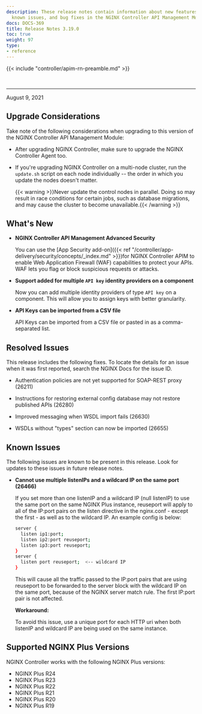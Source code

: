 ```yaml
---
description: These release notes contain information about new features, improvements,
  known issues, and bug fixes in the NGINX Controller API Management Module.
docs: DOCS-369
title: Release Notes 3.19.0
toc: true
weight: 97
type:
- reference
---
```


{{< include "controller/apim-rn-preamble.md" >}}

&nbsp;

---

August 9, 2021

## Upgrade Considerations

Take note of the following considerations when upgrading to this version of the NGINX Controller API Management Module:

- After upgrading NGINX Controller, make sure to upgrade the NGINX Controller Agent too.

- If you're upgrading NGINX Controller on a multi-node cluster, run the `update.sh` script on each node individually -- the order in which you update the nodes doesn't matter.

  {{< warning >}}Never update the control nodes in parallel. Doing so may result in race conditions for certain jobs, such as database migrations, and may cause the cluster to become unavailable.{{< /warning >}}

## What's New

- **NGINX Controller API Management Advanced Security**

  You can use the [App Security add-on]({{< ref "/controller/app-delivery/security/concepts/_index.md" >}})for NGINX Controller APIM to enable Web Application Firewall (WAF) capabilities to protect your APIs. WAF lets you flag or block suspicious requests or attacks.

- **Support added for multiple `API key` identity providers on a component**

  Now you can add multiple identity providers of type `API key` on a component. This will allow you to assign keys with better granularity.

- **API Keys can be imported from a CSV file**

  API Keys can be imported from a CSV file or pasted in as a comma-separated list.

## Resolved Issues

This release includes the following fixes. To locate the details for an issue when it was first reported, search the NGINX Docs for the issue ID.

- Authentication policies are not yet supported for SOAP-REST proxy (26211)

- Instructions for restoring external config database may not restore published APIs (26280)

- Improved messaging when WSDL import fails (26630)

- WSDLs without "types" section can now be imported (26655)

## Known Issues

The following issues are known to be present in this release. Look for updates to these issues in future release notes.

- **Cannot use multiple listenIPs and a wildcard IP on the same port (26466)**

  If you set more than one listenIP and a wildcard IP (null listenIP) to use the same port on the same NGINX Plus instance, reuseport will apply to all of the IP:port pairs on the listen directive in the nginx.conf - except the first - as well as to the wildcard IP. An example config is below:

  ```bash
  server {
    listen ip1:port;
    listen ip2:port reuseport;
    listen ip3:port reuseport;
  }
  server {
    listen port reuseport;  <-- wildcard IP
  }
  ```

  This will cause all the traffic passed to the IP:port pairs that are using reuseport to be forwarded to the server block with the wildcard IP on the same port, because of the NGINX server match rule. The first IP:port pair is not affected.

  **Workaround:**

  To avoid this issue, use a unique port for each HTTP uri when both listenIP and wildcard IP are being used on the same instance.

## Supported NGINX Plus Versions

NGINX Controller works with the following NGINX Plus versions:

- NGINX Plus R24
- NGINX Plus R23
- NGINX Plus R22
- NGINX Plus R21
- NGINX Plus R20
- NGINX Plus R19
